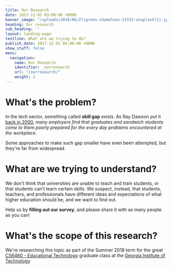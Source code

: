 ```yaml
---
title: Our Research
date: 2017-11-01 03:00:00 +0000
banner_image: "/uploads/2018/06/27/green-chameleon-21532-unsplash(1).jpg"
heading: Our research
sub_heading: ''
layout: landing-page
textline: What are we trying to do?
publish_date: 2017-12-01 04:00:00 +0000
show_staff: false
menu:
  navigation:
    name: Our Research
    identifier: _ourresearch
    url: "/ourresearch/"
    weight: 2
---
```

# What's the problem?

In the tech sector, something called **skill gap** exists. As Ray Dawson put it [back in 2000](https://www2.seas.gwu.edu/\~mlancast/cs254/ppt/p209-dawson.pdf), _many employers find that graduates and sandwich students come
to them  poorly prepared for the every day problems encountered at the workplace._

Some approaches to make such gap smaller have even been attempted, but they're far from widespread.

# What are we trying to understand?

We don't think that universities are unable to teach and train students, or that students can't learn certain skills. We suspect, instead, that students, teachers, and professionals have different ideas and expectations of what higher education should be, and we want to find out.

Help us by **filling out our survey**, and please share it with as many people as you can!

# What's the scope of this research?

We're researching this topic as part of the Summer 2018 term for the great [CS6460 - Educational Technology](http://omscs6460.gatech.edu/summer-2018/ "CS6460 - Educational Technology") graduate class at the [Georgia Institute of Technology](http://www.gatech.edu/ "Georgia Institute of Technologyi")
